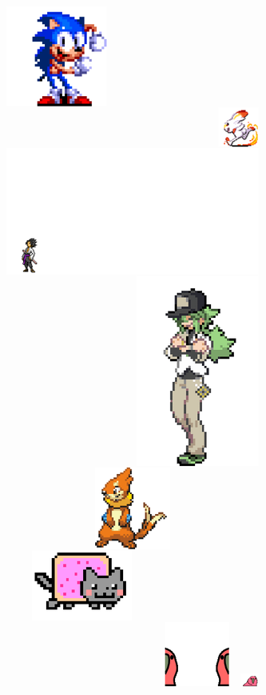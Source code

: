 <div align="left">
  <img src="sonic.gif" alt="sonicgif" style="width: 200px;">
</div>

<div align="right" style="padding-left: 50px;">
  <img src="scorbunny.gif" alt="scorbunnygif" style="width: 80px;">
</div>

<div align="center">
  <img src="naruto.gif" alt="narutogif" style="width: 1000px;"/>
</div>

<div align="right">
  <img src="trainer.gif" alt="trainergif"/>
</div>

<div align="center">
  <img src="buizel.gif" alt="buizelgif" style="width: 150px;">
</div>

<div align="left" style="margin-left: 50px;">
  <img src="nyancat.gif" alt="nyancatgif" style="width: 200px;">
</div>

<div align="right">
  <img src="parrot.gif" alt="parrotgif" style="margin-right: 20px;">
  <img src="parrot2.gif" alt="parrot2gif"
</div>
